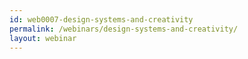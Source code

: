 ```yaml
---
id: web0007-design-systems-and-creativity
permalink: /webinars/design-systems-and-creativity/
layout: webinar
---
```

